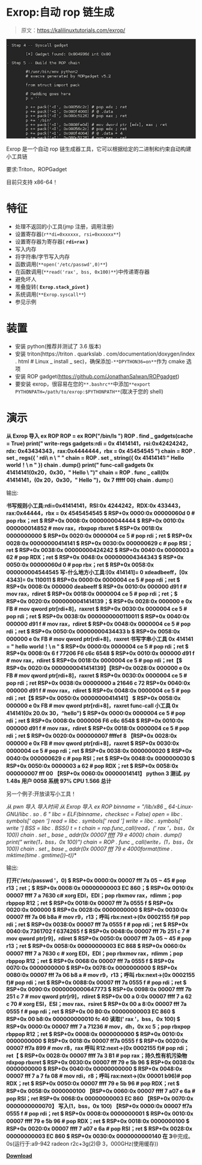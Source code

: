 # Exrop:自动 rop 链生成

> 原文：<https://kalilinuxtutorials.com/exrop/>

[![](img//b807e6ba77b16aaac1d533aa61738584.png)](https://blogger.googleusercontent.com/img/b/R29vZ2xl/AVvXsEhEqWKTJWeszLlDzTgwspkyoE0rcfkhDfbOQghWhagxKdRRYQoQl8lD3StRRBYrCEei5M98QYd-FbX6DW5mYVfCt2-LkPaMf9M8qc1fY_cJ2wiFep_ICTv9B2w_no5-NRbdbtIc40uNU1uVh-cmMdcHYYBwqsxsSOwl2uk_r00ebO2ryFxyjLtCFVEt/s725/exrop-automatic-rop-chain-generation-840x440%20(1).png)

Exrop 是一个自动 rop 链生成器工具，它可以根据给定的二进制和约束自动构建小工具链

要求:Triton，ROPGadget

目前只支持 x86-64！

# 特征

*   处理不返回的小工具(jmp 注册，调用注册)
*   设置寄存器(`r**di=0xxxxxx, rsi=0xxxxxx**`)
*   设置寄存器为寄存器( **`rdi=rax` )**
*   写入内存
*   将字符串/字节写入内存
*   函数调用(`**open('/etc/passwd',0)**`)
*   在函数调用(`**read('rax', bss, 0x100)**`)中传递寄存器
*   避免坏人
*   堆叠旋转( **`Exrop.stack_pivot` )**
*   系统调用(`**Exrop.syscall**`)
*   参见示例

# 装置

*   安装 python(推荐并测试了 3.6 版本)
*   安装 triton(https://triton . quarkslab . com/documentation/doxygen/index . html # Linux _ install _ sec)，确保添加`-**DPYTHON36=on**`作为 cmake 选项
*   安装 ROP gadget(https://github.com/JonathanSalwan/ROPgadget)
*   要安装 exrop，很容易在您的`**.bashrc**`中添加`**export PYTHONPATH=/path/to/exrop:$PYTHONPATH**`(取决于您的 shell)

# 演示

**从 Exrop 导入 ex ROP
ROP = ex ROP("/bin/ls ")
ROP . find _ gadgets(cache = True)
print(" write-regs gadgets:rdi = 0x 41414141，rsi:0x42424242，rdx: 0x43434343，rax:0x4444444，rbx = 0x 45454545 ")
chain = ROP . set _ regs({ ' rdi\ n \ " "
chain = ROP . set _ string({ 0x 41414141:" Hello world！\ n " })
chain . dump()
print(" func-call gadgets 0x 41414141(0x20，0x30，" Hello \ ")"
chain = ROP . func _ call(0x 41414141，(0x 20，0x30，" Hello ")，0x 7 fffff 00)
chain . dum**p()

输出:

**书写规则小工具:rdi=0x41414141，RSI:0x 4244242，RDX:0x 433443，rax:0x44444，rbx = 0x 4545454545
$ RSP+0x 0000:0x 00000060d 0 # pop rbx；ret
$ RSP+0x 0008:0x 0000000044444
$ RSP+0x 0010:0x 000000014852 # mov rax，rbxpop rbxret
$ RSP+0x 0018:0x 0000000000
$ RSP+0x 0020:0x 0000004 ce 5 # pop rdi；ret
$ RSP+0x 0028:0x 00000000414141
$ RSP+0x 0030:0x 000000629 c # pop RSI；ret
$ RSP+0x 0038:0x 00000000424242
$ RSP+0x 0040:0x 0000003 a 62 # pop RDX；ret
$ RSP+0x 0048:0x 000000004344343
$ RSP+0x 0050:0x 00000060d 0 # pop rbx；ret
$ RSP+0x 0058:0x 000000004544545
写-什么地方小工具:[0x 414141]= 0 xdeadbeeff，[0x 4343]= 0x 110011
$ RSP+0x 0000:0x 0000004 ce 5 # pop rdi；ret
$ RSP+0x 0008:0x 000000 deabeeff
$ RSP+0x 0010:0x 000000 d91 f # mov rax，rdiret
$ RSP+0x 0018:0x 0000004 ce 5 # pop rdi；ret；$ RSP+0x 0020:0x 0000000041414139；$ RSP+0x 0028:0x 000000 e 0x FB # mov qword ptr[rdi+8]，raxret
$ RSP+0x 0030:0x 0000004 ce 5 # pop rdi；ret
$ RSP+0x 0038:0x 0000000000110011
$ RSP+0x 0040:0x 000000 d91 f # mov rax，rdiret
$ RSP+0x 0048:0x 0000004 ce 5 # pop rdi；ret
$ RSP+0x 0050:0x 00000000434433 b
$ RSP+0x 0058:0x 000000 e 0x FB # mov qword ptr[rdi+8]，raxret
书写字串小工具 0x 414141 = " hello world！\ n "
$ RSP+0x 0000:0x 0000004 ce 5 # pop rdi；ret
$ RSP+0x 0008:0x 6 f 77206 F6 c6c 6548
$ RSP+0x 0010:0x 000000 d91 f # mov rax，rdiret
$ RSP+0x 0018:0x 0000004 ce 5 # pop rdi；ret【$ RSP+0x 0020:0x 0000000041414139】【RSP+0x 0028:0x 000000 e 0x FB # mov qword ptr[rdi+8]，raxret
$ RSP+0x 0030:0x 0000004 ce 5 # pop rdi；ret
RSP+0x 0038:0x 00000000 a 21646 c 72
RSP+0x 0040:0x 000000 d91 f # mov rax，rdiret
$ RSP+0x 0048:0x 0000004 ce 5 # pop rdi；ret【$ RSP+0x 0050:0x 00000000414141】
$ RSP+0x 0058:0x 000000 e 0x FB # mov qword ptr[rdi+8]，raxret
func-call 小工具 0x 414141(0x 20.0x 30，“hello”)
$ RSP+0x 0000:0x 0000004 ce 5 # pop rdi；ret
$ RSP+0x 0008:0x 0000006 F6 c6c 6548
$ RSP+0x 0010:0x 000000 d91 f # mov rax，rdiret
$ RSP+0x 0018:0x 0000004 ce 5 # pop rdi；ret
$ RSP+0x 0020:0x 000000007 ffffef 8
【RSP+0x 0028:0x 000000 e 0x FB # mov qword ptr[rdi+8]，raxret
$ RSP+0x 0030:0x 0000004 ce 5 # pop rdi；ret
$ RSP+0x 0038:0x 0000000020
$ RSP+0x 0040:0x 000000629 c # pop RSI；ret
$ RSP+0x 0048:0x 0000000030
$ RSP+0x 0050:0x 0000003 a 62 # pop RDX；ret
$ RSP+0x 0058:0x 000000007 fff 00
【RSP+0x 0060:0x 00000014141】
python 3 测试. py 1.48s 用户 0058 系统 97% CPU 1.566 总计**

另一个例子:开放读写小工具！

**从 pwn 导入*
导入时间
从 Exrop 导入 ex ROP
binname = "/lib/x86 _ 64-Linux-GNU/libc . so . 6 "
libc = ELF(binname，checksec = False)
open = libc . symbols[' open ']
read = libc . symbols[' read ']
write = libc . symbols[' write ']
BSS = libc . BSS()
t = t
chain = rop.func_call(read，(' rax '，bss，0x 100))
chain . set _ base _ addr(0x 00007 ffff 79 e 4000)
chain . dump()
print(" write(1，bss，0x 100)")
chain = ROP . func _ call(write，(1，bss，0x 100))
chain . set _ base _ addr(0x 00007 fff 79 e 4000format(time . mktime(time . gmtime())–t))**

输出:

**打开('/etc/passwd '，0)
$ RSP+0x 0000:0x 00007 fff 7a 05 ~ 45 # pop r13；ret；$ RSP+0x 0008:0x 00000000003 EC 860；$ RSP+0x 0010:0x 00007 ffff 7 a 7630 c# xorg EDI，EDI；pop rbxmov rax，rdimm；pop rbppop R12；ret
$ RSP+0x 0018:0x 00007 fff 7a 0555 f
$ RSP+0x 0020:0x 000000
$ RSP+0x 0028:0x 0000000000
$ RSP+0x 0030:0x 00007 fff 7a 06 b8a # mov r9，r13；呼叫 rbx:next->(0x 0002155 f)# pop rdi；ret
$ RSP+0x 0038:0x 00007 fff 7a 0555 f # pop rdi；ret
$ RSP+0x 0040:0x 7361702 f 6374265 f
$ RSP+0x 0048:0x 00007 fff 7b 251 c 7 # mov qword ptr[r9]，rdiret
$ RSP+0x 0050:0x 00007 fff 7a 05 ~ 45 # pop r13；ret
$ RSP+0x 0058:0x 00000000003 EC 868
$ RSP+0x 0060:0x 00007 ffff 7 a 7630 c # xorg EDI，EDI；pop rbxmov rax，rdimm；pop rbppop R12；ret
$ RSP+0x 0068:0x 00007 fff 7a 0555 f
$ RSP+0x 0070:0x 0000000000
$ RSP+0x 0078:0x 0000000000
$ RSP+0x 0080:0x 00007 fff 7a 06 b8 a # mov r9，r13；呼叫 rbx:next->(0x 0002155 f)# pop rdi；ret
$ RSP+0x 0088:0x 00007 fff 7a 0555 f # pop rdi；ret
$ RSP+0x 0090:0x 0000000000647773
$ RSP+0x 0098:0x 00007 ffff 7b 251 c 7 # mov qword ptr[r9]，rdiret
$ RSP+0x 00 a 0:0x 00007 ffff 7 a 62 c 70 # xorg ESI，ESI；mov rax、rsiret
$ RSP+0x 00 a 8:0x 00007 fff 7a 0555 f # pop rdi；ret
$ RSP+0x 00 B0:0x 00000000003 EC 860
$ RSP+0x 00 b8:0x 000000000010 fc 40
读取(' rax '，bss，0x 100)
$ RSP+0x 0000:0x 00007 ffff 7 a 71236 # mov，dh，0x xc 5；pop rbxpop rbppop R12；ret
$ RSP+0x 0008:0x 0000000000
$ RSP+0x 0010:0x 0000000000
$ RSP+0x 0018:0x 00007 ff7a 0555 f
$ RSP+0x 0020:0x 00007 ff7a 899 # mov r8，rax 呼叫 R12:next->(0x 0002155 f)# pop rdi；ret【
$ RSP+0x 0028:0x 00007 ffff 7a 3 B1 # pop rax；持久性有机污染物 rdxpop rbxret
$ RSP+0x 0030:0x 00007 fff 79 e 5b 96
$ RSP+0x 0038:0x 0000000000
$ RSP+0x 0040:0x 00000000000
$ RSP+0x 0048:0x 00007 fff 7 a 7 fa 08 # mov rdi，r8；呼叫 rax:next->(0x 00001 b96)# pop RDX；ret
$ RSP+0x 0050:0x 00007 ffff 79 e 5b 96 # pop RDX；ret
$ RSP+0x 0058:0x 0000000100
【RSP+0x 0060:0x 00007 ffff 7 a07 e 6a # pop RSI；ret
RSP+0x 0068:0x 00000000003 EC 860
【RSP+0x 0070:0x 0000000000070】
写入(1，bss，0x 100)
【RSP+0x 0000:0x 00007 ff7a 0555 f # pop rdi；ret
$ RSP+0x 0008:0x 0000000001
$ RSP+0x 0010:0x 00007 ffff 79 e 5b 96 # pop RDX；ret
$ RSP+0x 0018:0x 0000000100
$ RSP+0x 0020:0x 00007 ffff 7 a07 e 6a # pop RSI；ret
$ RSP+0x 0028:0x 00000000003 EC 860
$ RSP+0x 0030:0x 0000000000140
在 3**中完成。0s(运行于:a9-942 radeon r2c+3g(2)@ 3，000GHz(使用缓存))

[**Download**](https://github.com/d4em0n/exrop)